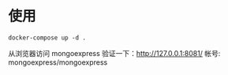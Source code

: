 # 使用
```
docker-compose up -d .
```

从浏览器访问 mongoexpress 验证一下：http://127.0.0.1:8081/ 帐号: mongoexpress/mongoexpress